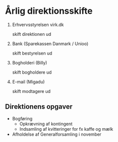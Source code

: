 # Årlig direktionsskifte

1. Erhvervsstyrelsen virk.dk
   
   skift direktionen ud
3. Bank (Sparekassen Danmark / Unioo)

   skift bestyrelsen ud
  
5. Bogholderi (Billy)

   skift bogholdere ud

7. E-mail (Migadu)

   skift modtagere ud

## Direktionens opgaver

- Bogføring
  - Opkrævning af kontingent
  - Indsamling af kvitteringer for fx kaffe og mælk
- Afholdelse af Generalforsamling i november
